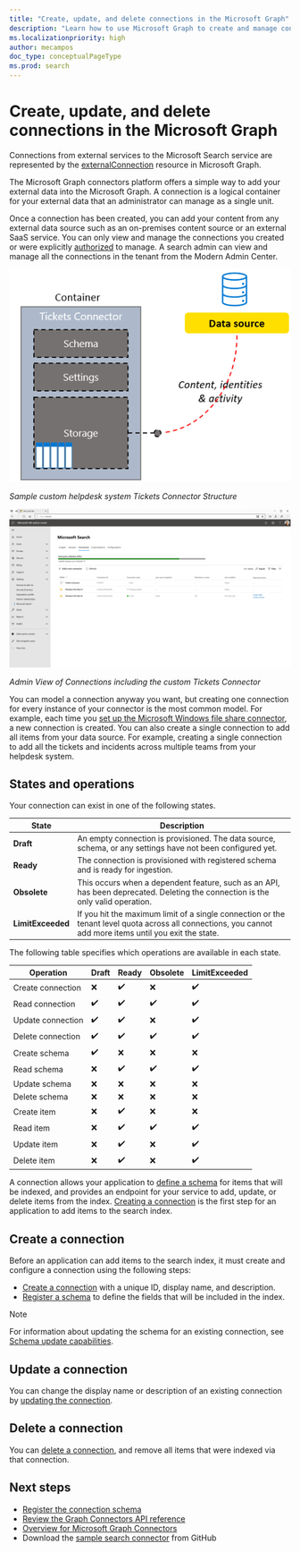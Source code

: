 ```yaml
---
title: "Create, update, and delete connections in the Microsoft Graph"
description: "Learn how to use Microsoft Graph to create and manage connections"
ms.localizationpriority: high
author: mecampos
doc_type: conceptualPageType
ms.prod: search
---
```

<!---<author of this doc: rsamai>--->

# Create, update, and delete connections in the Microsoft Graph

Connections from external services to the Microsoft Search service are represented by the [externalConnection](/graph/api/resources/externalconnection?view=graph-rest-beta&preserve-view=true) resource in Microsoft Graph.

The Microsoft Graph connectors platform offers a simple way to add your external data into the Microsoft Graph. A connection is a logical container for your external data that an administrator can manage as a single unit.

Once a connection has been created, you can add your content from any external data source such as an on-premises content source or an external SaaS service. You can only view and manage the connections you created or were explicitly [authorized](/graph/api/external-post-connections?view=graph-rest-beta&preserve-view=true) to manage. A search admin can view and manage all the connections in the tenant from the Modern Admin Center.

<!-- markdownlint-disable MD036 -->
![Sample custom helpdesk system Tickets Connector Structure](./images/connectors-images/connecting-external-content-manage-connections-connector-structure.png)

*Sample custom helpdesk system Tickets Connector Structure*

![Admin View of Connections including the custom Tickets Connector](./images/connectors-images/connecting-external-content-manage-connections-admin-view.svg)

*Admin View of Connections including the custom Tickets Connector*

<!-- markdownlint-enable MD036 -->

You can model a connection anyway you want, but creating one connection for every instance of your connector is the most common model. For example, each time you [set up the Microsoft Windows file share connector](/microsoftsearch/configure-connector), a new connection is created. You can also create a single connection to add all items from your data source. For example, creating a single connection to add all the tickets and incidents across multiple teams from your helpdesk system.

## States and operations

Your connection can exist in one of the following states.

| State             | Description                                                                                                                                               |
|-------------------|-----------------------------------------------------------------------------------------------------------------------------------------------------------|
| **Draft**         | An empty connection is provisioned. The data source, schema, or any settings have not been configured yet.                                                |
| **Ready**         | The connection is provisioned with registered schema and is ready for ingestion.                                                                          |
| **Obsolete**      | This occurs when a dependent feature, such as an API, has been deprecated. Deleting the connection is the only valid operation.                           |
| **LimitExceeded** | If you hit the maximum limit of a single connection or the tenant level quota across all connections, you cannot add more items until you exit the state. |

The following table specifies which operations are available in each state.

| Operation         | Draft              | Ready              | Obsolete           | LimitExceeded      |
|-------------------|--------------------|--------------------|--------------------|--------------------|
| Create connection | :x:                | :heavy_check_mark: | :x:                | :heavy_check_mark: |
| Read connection   | :heavy_check_mark: | :heavy_check_mark: | :heavy_check_mark: | :heavy_check_mark: |
| Update connection | :heavy_check_mark: | :heavy_check_mark: | :x:                | :heavy_check_mark: |
| Delete connection | :heavy_check_mark: | :heavy_check_mark: | :heavy_check_mark: | :heavy_check_mark: |
| Create schema     | :heavy_check_mark: | :x:                | :x:                | :x:                |
| Read schema       | :x:                | :heavy_check_mark: | :heavy_check_mark: | :heavy_check_mark: |
| Update schema     | :x:                | :x:                | :x:                | :x:                |
| Delete schema     | :x:                | :x:                | :x:                | :x:                |
| Create item       | :x:                | :heavy_check_mark: | :x:                | :x:                |
| Read item         | :x:                | :heavy_check_mark: | :heavy_check_mark: | :heavy_check_mark: |
| Update item       | :x:                | :heavy_check_mark: | :x:                | :heavy_check_mark: |
| Delete item       | :x:                | :heavy_check_mark: | :x:                | :heavy_check_mark: |

A connection allows your application to [define a schema](/graph/api/externalconnection-post-schema?view=graph-rest-beta&preserve-view=true) for items that will be indexed, and provides an endpoint for your service to add, update, or delete items from the index. [Creating a connection](#create-a-connection) is the first step for an application to add items to the search index.

## Create a connection

Before an application can add items to the search index, it must create and configure a connection using the following steps:

- [Create a connection](/graph/api/external-post-connections?view=graph-rest-beta&preserve-view=true) with a unique ID, display name, and description.
- [Register a schema](/graph/api/externalconnection-post-schema?view=graph-rest-beta&preserve-view=true) to define the fields that will be included in the index.

> [!NOTE]
> For information about updating the schema for an existing connection, see [Schema update capabilities](/graph/connecting-external-content-manage-schema#schema-update-capabilities).

## Update a connection

You can change the display name or description of an existing connection by [updating the connection](/graph/api/externalconnection-update?view=graph-rest-beta&preserve-view=true).

## Delete a connection

You can [delete a connection](/graph/api/externalconnection-delete?view=graph-rest-beta&preserve-view=true), and remove all items that were indexed via that connection.

## Next steps

- [Register the connection schema](/graph/connecting-external-content-manage-schema.md)
- [Review the Graph Connectors API reference](/graph/api/resources/indexing-api-overview?view=graph-rest-beta&preserve-view=true)
- [Overview for Microsoft Graph Connectors](/microsoftsearch/connectors-overview)
- Download the [sample search connector](https://github.com/microsoftgraph/msgraph-search-connector-sample) from GitHub
